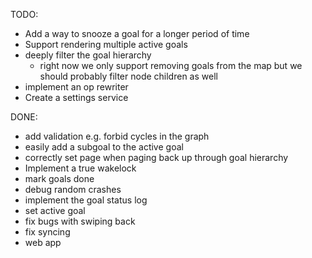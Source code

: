 
TODO:
  - Add a way to snooze a goal for a longer period of time
  - Support rendering multiple active goals
  - deeply filter the goal hierarchy
    - right now we only support removing goals from the map but we should probably filter node children as well
  - implement an op rewriter
  - Create a settings service

DONE:
  - add validation e.g. forbid cycles in the graph
  - easily add a subgoal to the active goal
  - correctly set page when paging back up through goal hierarchy
  - Implement a true wakelock
  - mark goals done
  - debug random crashes
  - implement the goal status log
  - set active goal
  - fix bugs with swiping back
  - fix syncing
  - web app